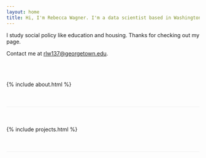 ```yaml
---
layout: home
title: Hi, I'm Rebecca Wagner. I'm a data scientist based in Washington, D.C.
---
```


I study social policy like education and housing. Thanks for checking out my page.

Contact me at rlw137@georgetown.edu.

<style>
html { scroll-behavior: smooth; }
section { padding: 50px 0; border-bottom: 1px solid #eee; }
</style>

<section id="about">
  {% include about.html %}
</section>

<section id="projects">
  {% include projects.html %}
</section>
